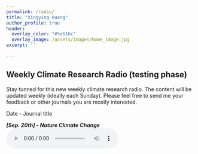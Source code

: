 ```yaml
---
permalink: /radio/
title: "Xingying Huang"
author_profile: true
header:
  overlay_color: "#5e616c"
  overlay_image: /assets/images/home_image.jpg
excerpt: ''

---
```


## Weekly Climate Research Radio (testing phase)

Stay tunned for this new weekly climate research radio. The content will be updated weekly (ideally each Sunday). Please feel free to send me your feedback or other journals you are mostly interested.

Date - Journal title

***[Sep. 20th] - Nature Climate Change*** <br> 
<audio src="/assets/radio/issue_1-ncc-09_20_2020.mp3" controls preload> </audio>

